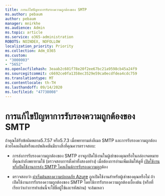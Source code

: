 ```yaml
---
title: การแก้ไขปัญหาการรับรองความถูกต้องของ SMTP
ms.author: pebaum
author: pebaum
manager: mnirkhe
ms.audience: Admin
ms.topic: article
ms.service: o365-administration
ROBOTS: NOINDEX, NOFOLLOW
localization_priority: Priority
ms.collection: Adm_O365
ms.custom:
- "3000003"
- "5652"
ms.openlocfilehash: 3eaab2c601f78e20f2ee67bc21a9598cb45a24f9
ms.sourcegitcommit: c6692ce0fa1358ec3529e59ca0ecdfdea4cdc759
ms.translationtype: MT
ms.contentlocale: th-TH
ms.lasthandoff: 09/14/2020
ms.locfileid: "47738008"
---
```

# <a name="solving-smtp-authentication-issues"></a>การแก้ไขปัญหาการรับรองความถูกต้องของ SMTP

ถ้าคุณได้รับข้อผิดพลาด5.7.57 หรือ5.7.3 เมื่อพยายามส่งอีเมล SMTP และการรับรองความถูกต้องด้วยไคลเอ็นต์หรือแอปพลิเคชันมีบางสิ่งที่คุณควรตรวจสอบ:

- การส่งการรับรองความถูกต้องของ SMTP อาจถูกปิดใช้งานในผู้เช่าของคุณหรือในกล่องจดหมายที่คุณกำลังพยายามใช้ (ตรวจสอบการตั้งค่าทั้งสองอย่าง) เมื่อต้องการอ่านเพิ่มเติมให้ดูที่ [เปิดใช้งานหรือปิดใช้งานการส่ง SMTP ไคลเอ็นต์การรับรองความถูก](https://docs.microsoft.com/exchange/clients-and-mobile-in-exchange-online/authenticated-client-smtp-submission)ต้อง

- ตรวจสอบว่า [ค่าเริ่มต้นของความปลอดภัย Azure](https://docs.microsoft.com/azure/active-directory/fundamentals/concept-fundamentals-security-defaults) ถูกเปิดใช้งานสำหรับผู้เช่าของคุณหรือไม่ ถ้าเปิดใช้งานการรับรองความถูกต้องของ SMTP โดยใช้การรับรองความถูกต้องเบื้องต้น (หรือที่เรียกว่าเก่าการทำเช่นนี้จะใช้ชื่อผู้ใช้และรหัสผ่าน) จะล้มเหลว
